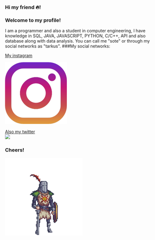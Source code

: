 ### Hi my friend 🔥!                                                                                                                                         
### Welcome to my profile! 
I am a programmer and also a student in computer engineering, I have knowledge in SQL, JAVA, JAVASCRIPT, PYTHON, C/C++, API and also database along with data analysis. You can call me "sote" or through my social networks as "tarkus".
###My social networks:

[My instagram](https://www.instagram.com/_iggy277/) 

![](174855(2).png)

[Also my twitter](https://twitter.com/sote343)      
![](cons8-twitter.gif)

### Cheers!

![](solaire.gif)

